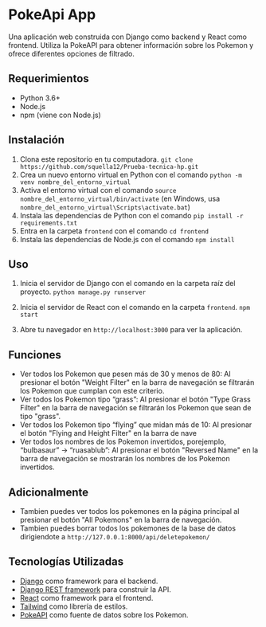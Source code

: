 # PokeApi App

Una aplicación web construida con Django como backend y React como frontend. Utiliza la PokeAPI para obtener información sobre los Pokemon y ofrece diferentes opciones de filtrado.

## Requerimientos
- Python 3.6+
- Node.js
- npm (viene con Node.js)

## Instalación
1. Clona este repositorio en tu computadora.
``` git clone https://github.com/squella12/Prueba-tecnica-hp.git ```
2. Crea un nuevo entorno virtual en Python con el comando 
``` python -m venv nombre_del_entorno_virtual ```
3. Activa el entorno virtual con el comando 
``` source nombre_del_entorno_virtual/bin/activate ```
(en Windows, usa `nombre_del_entorno_virtual\Scripts\activate.bat`)
4. Instala las dependencias de Python con el comando 
``` pip install -r requirements.txt ```
5. Entra en la carpeta `frontend` con el comando 
``` cd frontend ```
6. Instala las dependencias de Node.js con el comando 
``` npm install ```

## Uso
1. Inicia el servidor de Django con el comando en la carpeta raíz del proyecto.
``` python manage.py runserver ```

2. Inicia el servidor de React con el comando en la carpeta `frontend`.
``` npm start ```

3. Abre tu navegador en `http://localhost:3000` para ver la aplicación.

## Funciones
- Ver todos los Pokemon que pesen más de 30 y menos de 80: Al presionar el botón "Weight Filter" en la barra de navegación se filtrarán los Pokemon que cumplan con este criterio.
- Ver todos los Pokemon tipo “grass”: Al presionar el botón "Type Grass Filter" en la barra de navegación se filtrarán los Pokemon que sean de tipo "grass".
- Ver todos los Pokemon tipo “flying” que midan más de 10: Al presionar el botón "Flying and Height Filter" en la barra de nave
- Ver todos los nombres de los Pokemon invertidos, porejemplo, “bulbasaur” → “ruasablub”: Al presionar el botón "Reversed Name" en la barra de navegación se mostrarán los nombres de los Pokemon invertidos.

## Adicionalmente
- Tambien puedes ver todos los pokemones en la página principal al presionar el botón "All Pokemons" en la barra de navegación.
- Tambien puedes borrar todos los pokemones de la base de datos dirigiendote a  `http://127.0.0.1:8000/api/deletepokemon/`

## Tecnologías Utilizadas
- [Django](https://www.djangoproject.com/) como framework para el backend.
- [Django REST framework](https://www.django-rest-framework.org/) para construir la API.
- [React](https://reactjs.org/) como framework para el frontend.
- [Tailwind](https://tailwindcss.com/) como librería de estilos.
- [PokeAPI](https://pokeapi.co/) como fuente de datos sobre los Pokemon.
